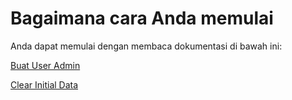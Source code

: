 # Bagaimana cara Anda memulai

Anda dapat memulai dengan membaca dokumentasi di bawah ini:

[Buat User Admin](buat-user-admin.md)

[Clear Initial Data](clear-initial-data.md)




